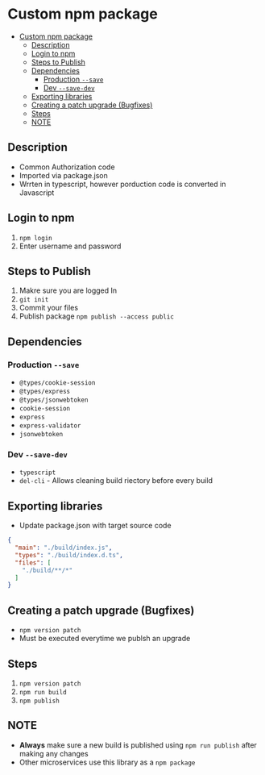 # Custom npm package

- [Custom npm package](#custom-npm-package)
  - [Description](#description)
  - [Login to npm](#login-to-npm)
  - [Steps to Publish](#steps-to-publish)
  - [Dependencies](#dependencies)
    - [Production `--save`](#production---save)
    - [Dev `--save-dev`](#dev---save-dev)
  - [Exporting libraries](#exporting-libraries)
  - [Creating a patch upgrade (Bugfixes)](#creating-a-patch-upgrade-bugfixes)
  - [Steps](#steps)
  - [NOTE](#note)

## Description

- Common Authorization code
- Imported via package.json
- Wrrten in typescript, however porduction code is converted in Javascript

## Login to npm

1. `npm login`
2. Enter username and password

## Steps to Publish

1. Makre sure you are logged In
2. `git init`
3. Commit your files
4. Publish package `npm publish --access public`

## Dependencies

### Production `--save`

- `@types/cookie-session`
- `@types/express`
- `@types/jsonwebtoken`
- `cookie-session`
- `express`
- `express-validator`
- `jsonwebtoken`

### Dev `--save-dev`

- `typescript`
- `del-cli` - Allows cleaning build riectory before every build

## Exporting libraries

- Update package.json with target source code
```json
{
  "main": "./build/index.js",
  "types": "./build/index.d.ts",
  "files": [
    "./build/**/*"
  ]
}
```

## Creating a patch upgrade (Bugfixes)
- `npm version patch`
- Must be executed everytime we publsh an upgrade

## Steps
1. `npm version patch`
2. `npm run build`
3. `npm publish`

## NOTE

- **Always** make sure a new build is published using `npm run publish` after making any changes
- Other microservices use this library as a `npm package`
